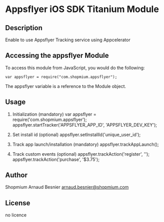 Appsflyer iOS SDK Titanium Module
=================================

## Description

Enable to use Appsflyer Tracking service using Appcelerator

## Accessing the appsflyer Module

To access this module from JavaScript, you would do the following:

	var appsflyer = require("com.shopmium.appsflyer");

The appsflyer variable is a reference to the Module object.

## Usage

1. Initialization (mandatory)
var appsflyer = require('com.shopmium.appsflyer');
appsflyer.startTracker('APPSFLYER_APP_ID', 'APPSFLYER_DEV_KEY');

2. Set install id (optional)
appsflyer.setInstallId('unique_user_id');

3. Track app launch/installation (mandatory)
appsflyer.trackAppLaunch();

4. Track custom events (optional)
appsflyer.trackAction('register', '');
appsflyer.trackAction('purchase', '$3.75');

## Author

Shopmium
Arnaud Besnier
arnaud.besnier@shopmium.com

## License

no licence
